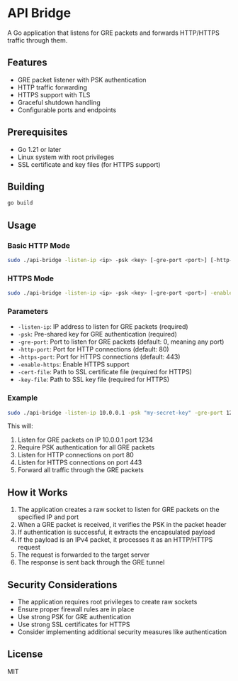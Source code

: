 # API Bridge

A Go application that listens for GRE packets and forwards HTTP/HTTPS traffic through them.

## Features

- GRE packet listener with PSK authentication
- HTTP traffic forwarding
- HTTPS support with TLS
- Graceful shutdown handling
- Configurable ports and endpoints

## Prerequisites

- Go 1.21 or later
- Linux system with root privileges
- SSL certificate and key files (for HTTPS support)

## Building

```bash
go build
```

## Usage

### Basic HTTP Mode

```bash
sudo ./api-bridge -listen-ip <ip> -psk <key> [-gre-port <port>] [-http-port <port>]
```

### HTTPS Mode

```bash
sudo ./api-bridge -listen-ip <ip> -psk <key> [-gre-port <port>] -enable-https -cert-file <cert.pem> -key-file <key.pem> [-https-port <port>]
```

### Parameters

- `-listen-ip`: IP address to listen for GRE packets (required)
- `-psk`: Pre-shared key for GRE authentication (required)
- `-gre-port`: Port to listen for GRE packets (default: 0, meaning any port)
- `-http-port`: Port for HTTP connections (default: 80)
- `-https-port`: Port for HTTPS connections (default: 443)
- `-enable-https`: Enable HTTPS support
- `-cert-file`: Path to SSL certificate file (required for HTTPS)
- `-key-file`: Path to SSL key file (required for HTTPS)

### Example

```bash
sudo ./api-bridge -listen-ip 10.0.0.1 -psk "my-secret-key" -gre-port 1234 -enable-https -cert-file cert.pem -key-file key.pem
```

This will:
1. Listen for GRE packets on IP 10.0.0.1 port 1234
2. Require PSK authentication for all GRE packets
3. Listen for HTTP connections on port 80
4. Listen for HTTPS connections on port 443
5. Forward all traffic through the GRE packets

## How it Works

1. The application creates a raw socket to listen for GRE packets on the specified IP and port
2. When a GRE packet is received, it verifies the PSK in the packet header
3. If authentication is successful, it extracts the encapsulated payload
4. If the payload is an IPv4 packet, it processes it as an HTTP/HTTPS request
5. The request is forwarded to the target server
6. The response is sent back through the GRE tunnel

## Security Considerations

- The application requires root privileges to create raw sockets
- Ensure proper firewall rules are in place
- Use strong PSK for GRE authentication
- Use strong SSL certificates for HTTPS
- Consider implementing additional security measures like authentication

## License

MIT 